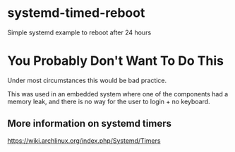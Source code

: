 # systemd-timed-reboot
Simple systemd example to reboot after 24 hours

You Probably Don't Want To Do This
==================================

Under most circumstances this would be bad practice.

This was used in an embedded system where one of the components had a memory leak, 
and there is no way for the user to login + no keyboard.


More information on systemd timers
----------------------------------

https://wiki.archlinux.org/index.php/Systemd/Timers
